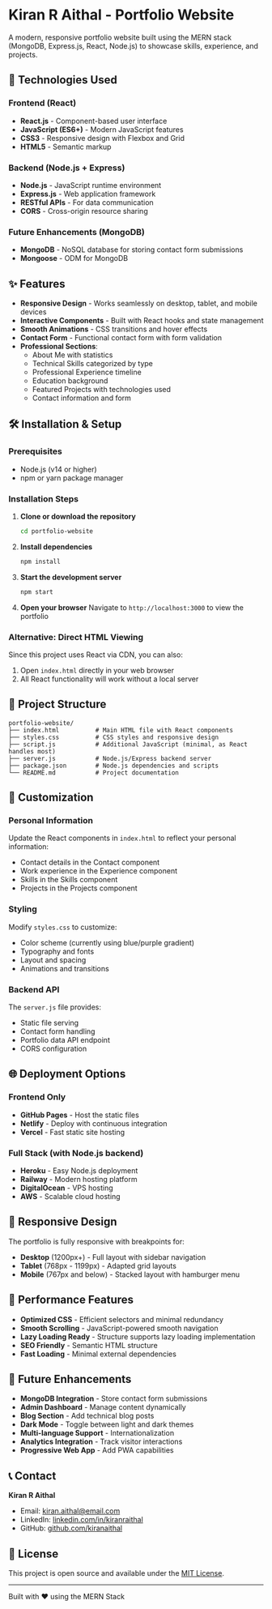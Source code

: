 # Kiran R Aithal - Portfolio Website

A modern, responsive portfolio website built using the MERN stack (MongoDB, Express.js, React, Node.js) to showcase skills, experience, and projects.

## 🚀 Technologies Used

### Frontend (React)
- **React.js** - Component-based user interface
- **JavaScript (ES6+)** - Modern JavaScript features
- **CSS3** - Responsive design with Flexbox and Grid
- **HTML5** - Semantic markup

### Backend (Node.js + Express)
- **Node.js** - JavaScript runtime environment
- **Express.js** - Web application framework
- **RESTful APIs** - For data communication
- **CORS** - Cross-origin resource sharing

### Future Enhancements (MongoDB)
- **MongoDB** - NoSQL database for storing contact form submissions
- **Mongoose** - ODM for MongoDB

## ✨ Features

- **Responsive Design** - Works seamlessly on desktop, tablet, and mobile devices
- **Interactive Components** - Built with React hooks and state management
- **Smooth Animations** - CSS transitions and hover effects
- **Contact Form** - Functional contact form with form validation
- **Professional Sections**:
  - About Me with statistics
  - Technical Skills categorized by type
  - Professional Experience timeline
  - Education background
  - Featured Projects with technologies used
  - Contact information and form

## 🛠️ Installation & Setup

### Prerequisites
- Node.js (v14 or higher)
- npm or yarn package manager

### Installation Steps

1. **Clone or download the repository**
   ```bash
   cd portfolio-website
   ```

2. **Install dependencies**
   ```bash
   npm install
   ```

3. **Start the development server**
   ```bash
   npm start
   ```

4. **Open your browser**
   Navigate to `http://localhost:3000` to view the portfolio

### Alternative: Direct HTML Viewing
Since this project uses React via CDN, you can also:
1. Open `index.html` directly in your web browser
2. All React functionality will work without a local server

## 📁 Project Structure

```
portfolio-website/
├── index.html          # Main HTML file with React components
├── styles.css          # CSS styles and responsive design
├── script.js           # Additional JavaScript (minimal, as React handles most)
├── server.js           # Node.js/Express backend server
├── package.json        # Node.js dependencies and scripts
└── README.md           # Project documentation
```

## 🔧 Customization

### Personal Information
Update the React components in `index.html` to reflect your personal information:
- Contact details in the Contact component
- Work experience in the Experience component
- Skills in the Skills component
- Projects in the Projects component

### Styling
Modify `styles.css` to customize:
- Color scheme (currently using blue/purple gradient)
- Typography and fonts
- Layout and spacing
- Animations and transitions

### Backend API
The `server.js` file provides:
- Static file serving
- Contact form handling
- Portfolio data API endpoint
- CORS configuration

## 🌐 Deployment Options

### Frontend Only
- **GitHub Pages** - Host the static files
- **Netlify** - Deploy with continuous integration
- **Vercel** - Fast static site hosting

### Full Stack (with Node.js backend)
- **Heroku** - Easy Node.js deployment
- **Railway** - Modern hosting platform
- **DigitalOcean** - VPS hosting
- **AWS** - Scalable cloud hosting

## 📱 Responsive Design

The portfolio is fully responsive with breakpoints for:
- **Desktop** (1200px+) - Full layout with sidebar navigation
- **Tablet** (768px - 1199px) - Adapted grid layouts
- **Mobile** (767px and below) - Stacked layout with hamburger menu

## 🎯 Performance Features

- **Optimized CSS** - Efficient selectors and minimal redundancy
- **Smooth Scrolling** - JavaScript-powered smooth navigation
- **Lazy Loading Ready** - Structure supports lazy loading implementation
- **SEO Friendly** - Semantic HTML structure
- **Fast Loading** - Minimal external dependencies

## 🔮 Future Enhancements

- **MongoDB Integration** - Store contact form submissions
- **Admin Dashboard** - Manage content dynamically
- **Blog Section** - Add technical blog posts
- **Dark Mode** - Toggle between light and dark themes
- **Multi-language Support** - Internationalization
- **Analytics Integration** - Track visitor interactions
- **Progressive Web App** - Add PWA capabilities

## 📞 Contact

**Kiran R Aithal**
- Email: kiran.aithal@email.com
- LinkedIn: [linkedin.com/in/kiranraithal](https://linkedin.com/in/kiranraithal)
- GitHub: [github.com/kiranaithal](https://github.com/kiranaithal)

## 📄 License

This project is open source and available under the [MIT License](LICENSE).

---

Built with ❤️ using the MERN Stack
